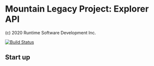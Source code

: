 # Mountain Legacy Project: Explorer API
(c) 2020 Runtime Software Development Inc.

[![Build Status](https://travis-ci.com/scrose/mlp-explorer.svg?token=qeMvAajBFXHw3xS4BQkQ&branch=master)](https://travis-ci.com/scrose/mlp-explorer)

## Start up
